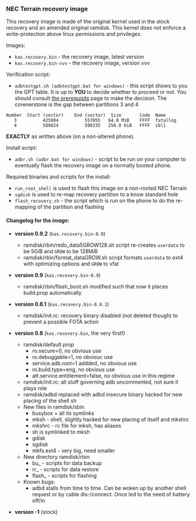### NEC Terrain recovery image

This recovery image is made of the original kernel used in the stock recovery and an amended original ramdisk. This kernel does not
enforce a write-protection above linux permissions and privileges.

Images:
* `kas.recovery.bin` - the recovery image, latest version
* `kas.recovery.bin-vvv` - the recovery image, version vvv

Verification script:
* `adbtestgpt.sh (adbtestgpt.bat for windows)` - this script shows to you the GPT table. It is up to **YOU** to decide whether to proceed or not. You should consult [the prerequisits](../exploit-pre.md) page to make the decision. The corenerstone is the gap between partitions 3 and 4
```
Number  Start (sector)    End (sector)  Size       Code  Name
   3          425984          557055   64.0 MiB    FFFF  fatallog
   4          589824          590335   256.0 KiB   FFFF  sbl1
```
**EXACTLY** as written above (on a non-altered phone).

Install script:
* `adbr.sh (adbr.bat for windows)` - script to be run on your computer to eventually flash the recovery image on a normally booted phone.

Required binaries and scripts for the install:
* `run_root_shell` is used to flash this image on a non-rooted NEC Terrain
* `sgdisk` is used to re-map recovery partition to a know standard hole
* `flash_recovery.sh` - the script which is run on the phone to do the re-mapping of the partition and flashing

#### Changelog for the *image*:

* **version 0.9.2** (`kas.recovery.bin-0.9`)
  * ramdisk/rbin/redo_data5GROW128.sh script re-creates `userdata` to be 5GiB and `GROW` to be 128MiB
  * ramdisk/rbin/format_dataGROW.sh script formats `userdata` to ext4 with optimizing options and `GROW` to vfat

* **version 0.9** (`kas.recovery.bin-0.9`)
  * ramdisk/rbin/flash_boot.sh modified such that now it places build.prop automatically

* **version 0.8.1** (`kas.recovery.bin-0.8.1`)
  * ramdisk/init.rc: recovery binary disabled (not deleted though) to prevent a possible FOTA action

* **version 0.8** (`kas.recovery.bin`, the very first!)
  * ramdisk/default.prop
    * ro.secure=0, no obvious use
    * ro.debuggable=1, no obviouc use
    * service.adb.root=1 addded, no obvious use
    * ro.build.type=eng, no obvious use
    * att.service.entitlement=false, no obvious use in this regime
  * ramdisk/init.rc: all stuff governing adb uncommented, not sure it plays role
  * ramdisk/adbd replaced with adbd insecure binary hacked for new placing of the shell sh
  * New files in ramdisk/sbin
    * busybox + all its symlinks
    * mksh - shell, slightly hacked for new placing of itself and mkshrc
    * mkshrc - rc file for mksh, has aliases
    * sh is symlinked to mksh
    * gdisk
    * sgdisk
    * mkfs.ext4 - very big, need smaller
  * New directory ramdisk/rbin
    * bu_ - scripts for data backup
    * rr_ - scripts for data restore
    * flash_ - scripts for flashing
  * Known bugs:
    * adbd stalls from time to time. Can be woken up by another shell request or by cable dis-/connect. Once led
    to the need of battery off/in

* **version -1** (stock)
